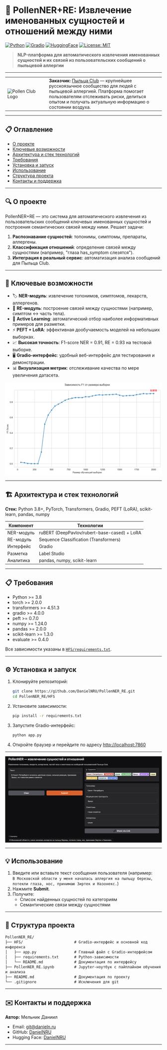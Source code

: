 # 🌿 PollenNER+RE: Извлечение именованных сущностей и отношений между ними

[![Python](https://img.shields.io/badge/python-3.8%2B-blue)](https://www.python.org/) [![Gradio](https://img.shields.io/badge/gradio-4.0%2B-orange)](https://gradio.app/) [![HuggingFace](https://img.shields.io/badge/huggingface-models-yellow)](https://huggingface.co/DanielNRU) [![License: MIT](https://img.shields.io/badge/license-MIT-green)](LICENSE)

> **NLP-платформа для автоматического извлечения именованных сущностей и их связей из пользовательских сообщений о пыльцевой аллергии**

---

<table>
<tr>
<td width="120"><img src="http://pollen.club/wp-content/uploads/2017/07/logo2.png" width="80" alt="Pollen Club Logo"></td>
<td>
<b>Заказчик:</b> <a href="https://pollen.club/">Пыльца Club</a> — крупнейшее русскоязычное сообщество для людей с пыльцевой аллергией. Платформа помогает пользователям отслеживать риски, делиться опытом и получать актуальную информацию о состоянии воздуха.
</td>
</tr>
</table>

---

## 📋 Оглавление

* [О проекте](#-о-проекте)
* [Ключевые возможности](#-ключевые-возможности)
* [Архитектура и стек технологий](#-архитектура-и-стек-технологий)
* [Требования](#-требования)
* [Установка и запуск](#-установка-и-запуск)
* [Использование](#-использование)
* [Структура проекта](#-структура-проекта)
* [Контакты и поддержка](#-контакты-и-поддержка)

---

## 🔍 О проекте

PollenNER+RE — это система для автоматического извлечения из пользовательских сообщений ключевых именованных сущностей и построения семантических связей между ними. Решает задачи:

1. **Распознавание сущностей**: топонимы, симптомы, препараты, аллергены.
2. **Классификация отношений**: определение связей между сущностями (например, "глаза has_symptom слезятся").
3. **Интеграция в реальный сервис**: автоматизация анализа сообщений для Пыльца Club.

---

## 🚀 Ключевые возможности

* 🏷️ **NER-модуль**: извлечение топонимов, симптомов, лекарств, аллергенов.
* 🔗 **RE-модуль**: построение связей между сущностями (например, симптом ↔ часть тела).
* 🤖 **Active Learning**: автоматический отбор наиболее информативных примеров для разметки.
* ⚡ **PEFT + LoRA**: эффективная дообучаемость моделей на небольших выборках.
* 📈 **Высокая точность**: F1-score NER = 0.91, RE = 0.93 на тестовой выборке.
* 🖥️ **Gradio-интерфейс**: удобный веб-интерфейс для тестирования и демонстрации.
* 📊 **Визуализация метрик**: отслеживание качества по мере увеличения датасета.

![График зависимости F1 от размера выборки](learning_curve.png)

---

## 🏗 Архитектура и стек технологий

**Стек:** Python 3.8+, PyTorch, Transformers, Gradio, PEFT (LoRA), scikit-learn, pandas, numpy

| Компонент      | Технологии                                                      |
| -------------- | --------------------------------------------------------------- |
| NER-модуль     | ruBERT (DeepPavlov/rubert-base-cased) + LoRA                   |
| RE-модуль      | Sequence Classification (Transformers)                         |
| Интерфейс      | Gradio                                                          |
| Разметка       | Label Studio                                                    |
| Аналитика      | pandas, numpy, scikit-learn                                     |

---

## 📋 Требования

* Python >= 3.8
* torch >= 2.0.0
* transformers >= 4.51.3
* gradio >= 4.0.0
* peft >= 0.7.0
* numpy >= 1.24.0
* pandas >= 2.0.0
* scikit-learn >= 1.3.0
* evaluate >= 0.4.0

Все зависимости указаны в [`HFS/requirements.txt`](HFS/requirements.txt).

---

## ⚙️ Установка и запуск

1. Клонируйте репозиторий:

   ```bash
   git clone https://github.com/DanielNRU/PollenNER_RE.git
   cd PollenNER_RE/HFS
   ```

2. Установите зависимости:

   ```bash
   pip install -r requirements.txt
   ```

3. Запустите Gradio-интерфейс:

   ```bash
   python app.py
   ```

4. Откройте браузер и перейдите по адресу [http://localhost:7860](http://localhost:7860)

---

![Gradio интерфейс](gradio.png)

---

## 💡 Использование

1. Введите или вставьте текст сообщения пользователя (например:  
   `В Московской области у меня началась аллергия на пыльцу березы, потекли глаза, нос, принимаю Зиртек и Назонекс.`)
2. Нажмите **Submit**.
3. Получите:
   - Список найденных сущностей по категориям
   - Семантические связи между сущностями

---

## 📁 Структура проекта

```
PollenNER_RE/
├── HFS/                       # Gradio-интерфейс и основной код инференса
│   ├── app.py                 # Главный файл с Gradio-интерфейсом
│   ├── requirements.txt       # Python-зависимости
│   └── README.md              # Документация по интерфейсу
├── PollenNER_RE.ipynb         # Jupyter-ноутбук с пайплайном обучения и анализа
├── README.md                  # Документация по проекту
└── .gitignore                 # Исключения для git
```

---

## ✉️ Контакты и поддержка

**Автор:** Мельник Даниил  
* Email: [git@danieln.ru](mailto:git@danieln.ru)  
* GitHub: [DanielNRU](https://github.com/DanielNRU)  
* Hugging Face: [DanielNRU](https://huggingface.co/DanielNRU)

---